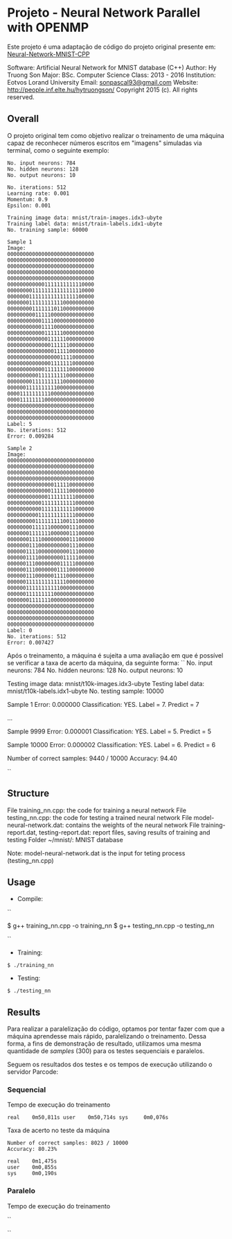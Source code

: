# Projeto - Neural Network Parallel with OPENMP

Este projeto é uma adaptação de código do projeto original presente em: [Neural-Network-MNIST-CPP](https://github.com/HyTruongSon/Neural-Network-MNIST-CPP)

Software: Artificial Neural Network for MNIST database (C++)
Author: Hy Truong Son
Major: BSc. Computer Science
Class: 2013 - 2016
Institution: Eotvos Lorand University
Email: sonpascal93@gmail.com
Website: http://people.inf.elte.hu/hytruongson/
Copyright 2015 (c). All rights reserved.

## Overall
O projeto original tem como objetivo realizar o treinamento de uma máquina capaz de reconhecer números escritos em "imagens" simuladas via terminal, como o seguinte exemplo:

```
No. input neurons: 784
No. hidden neurons: 128
No. output neurons: 10

No. iterations: 512
Learning rate: 0.001
Momentum: 0.9
Epsilon: 0.001

Training image data: mnist/train-images.idx3-ubyte
Training label data: mnist/train-labels.idx1-ubyte
No. training sample: 60000

Sample 1
Image:
0000000000000000000000000000
0000000000000000000000000000
0000000000000000000000000000
0000000000000000000000000000
0000000000000000000000000000
0000000000001111111111110000
0000000011111111111111110000
0000000111111111111111100000
0000000111111111110000000000
0000000011111110110000000000
0000000001111100000000000000
0000000000011110000000000000
0000000000011110000000000000
0000000000001111110000000000
0000000000000111111000000000
0000000000000011111100000000
0000000000000001111100000000
0000000000000000011110000000
0000000000000011111110000000
0000000000001111111100000000
0000000000111111111000000000
0000000011111111110000000000
0000001111111111000000000000
0000111111111100000000000000
0000111111110000000000000000
0000000000000000000000000000
0000000000000000000000000000
0000000000000000000000000000
Label: 5
No. iterations: 512
Error: 0.009284

Sample 2
Image:
0000000000000000000000000000
0000000000000000000000000000
0000000000000000000000000000
0000000000000000000000000000
0000000000000001111100000000
0000000000000011111100000000
0000000000000111111111000000
0000000000011111111111000000
0000000000011111111111000000
0000000000111111111111000000
0000000001111111110011100000
0000000011111100000011100000
0000000111111100000011100000
0000000111100000000011100000
0000000111000000000011100000
0000001111000000000011100000
0000001111000000001111100000
0000001110000000011111000000
0000001110000000111100000000
0000001110000001111000000000
0000001111111111111000000000
0000001111111111100000000000
0000001111111110000000000000
0000000111111100000000000000
0000000000000000000000000000
0000000000000000000000000000
0000000000000000000000000000
0000000000000000000000000000
Label: 0
No. iterations: 512
Error: 0.007427

```

Após o treinamento, a máquina é sujeita a uma avaliação em que é possível se verificar a taxa de acerto da máquina, da seguinte forma:
``
No. input neurons: 784
No. hidden neurons: 128
No. output neurons: 10

Testing image data: mnist/t10k-images.idx3-ubyte
Testing label data: mnist/t10k-labels.idx1-ubyte
No. testing sample: 10000

Sample 1
Error: 0.000000
Classification: YES. Label = 7. Predict = 7

...

Sample 9999
Error: 0.000001
Classification: YES. Label = 5. Predict = 5

Sample 10000
Error: 0.000002
Classification: YES. Label = 6. Predict = 6

Number of correct samples: 9440 / 10000
Accuracy: 94.40

``

## Structure

File training_nn.cpp: the code for training a neural network
File testing_nn.cpp: the code for testing a trained neural network
File model-neural-network.dat: contains the weights of the neural network
File training-report.dat, testing-report.dat: report files, saving results of training and testing
Folder ~/mnist/: MNIST database

Note: model-neural-network.dat is the input for teting process (testing_nn.cpp)

## Usage

* Compile:
  
``

$ g++ training_nn.cpp -o training_nn
$ g++ testing_nn.cpp -o testing_nn

``

* Training:
  
``
$ ./training_nn
``

* Testing:
  
``
$ ./testing_nn
``

## Results

Para realizar a paralelização do código, optamos por tentar fazer com que a máquina aprendesse mais rápido, paralelizando o treinamento. Dessa forma, a fins de demonstração de resultado,
utilizamos uma mesma quantidade de _samples_ (300) para os testes sequenciais e paralelos.

Seguem os resultados dos testes e os tempos de execução utilizando o servidor Parcode:

### Sequencial

Tempo de execução do treinamento

``
real    0m50,811s
user    0m50,714s
sys     0m0,076s
``

Taxa de acerto no teste da máquina
```
Number of correct samples: 8023 / 10000
Accuracy: 80.23%

real    0m1,475s
user    0m0,855s
sys     0m0,190s
```

### Paralelo

Tempo de execução do treinamento

``

``

